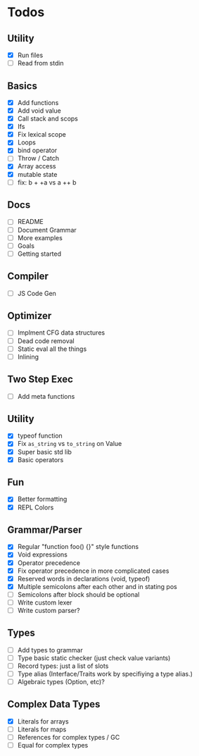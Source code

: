 # Todos

## Utility

- [x] Run files
- [ ] Read from stdin

## Basics

- [x] Add functions
- [x] Add void value
- [x] Call stack and scops
- [x] Ifs
- [x] Fix lexical scope
- [x] Loops
- [x] bind operator
- [ ] Throw / Catch
- [x] Array access
- [x] mutable state
- [ ] fix: b + +a vs a ++ b

## Docs

- [ ] README
- [ ] Document Grammar
- [ ] More examples
- [ ] Goals
- [ ] Getting started

## Compiler

- [ ] JS Code Gen

## Optimizer

- [ ] Implment CFG data structures
- [ ] Dead code removal
- [ ] Static eval all the things
- [ ] Inlining

## Two Step Exec

- [ ] Add meta functions

## Utility

- [x] typeof function
- [x] Fix `as_string` vs `to_string` on Value
- [x] Super basic std lib
- [x] Basic operators

## Fun

- [x] Better formatting
- [x] REPL Colors

## Grammar/Parser

- [x] Regular "function foo() {}" style functions
- [x] Void expressions
- [x] Operator precedence
- [x] Fix operator precedence in more complicated cases
- [x] Reserved words in declarations (void, typeof)
- [x] Multiple semicolons after each other and in stating pos
- [ ] Semicolons after block should be optional
- [ ] Write custom lexer
- [ ] Write custom parser?

## Types

- [ ] Add types to grammar
- [ ] Type basic static checker (just check value variants)
- [ ] Record types: just a list of slots
- [ ] Type alias (Interface/Traits work by specifiying a type alias.)
- [ ] Algebraic types (Option, etc)?

## Complex Data Types

- [x] Literals for arrays
- [ ] Literals for maps
- [ ] References for complex types / GC
- [ ] Equal for complex types

